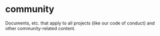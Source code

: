 # community
Documents, etc. that apply to all projects (like our code of conduct) and other community-related content. 
